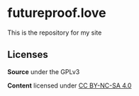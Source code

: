 # futureproof.love

This is the repository for my site

## Licenses

**Source** under the GPLv3

**Content** licensed under [CC BY-NC-SA 4.0](https://creativecommons.org/licenses/by-nc-sa/4.0/)
